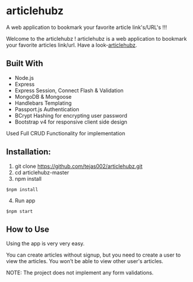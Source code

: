 # articlehubz
A web application to bookmark your favorite article link's/URL's !!!

Welcome to the articlehubz !
articlehubz is a web application to bookmark your favorite articles link/url.
Have a look-[articlehubz](https://article-hub.herokuapp.com/).

## Built With

* Node.js
* Express
* Express Session, Connect Flash & Validation
* MongoDB & Mongoose
* Handlebars Templating
* Passport.js Authentication
* BCrypt Hashing for encrypting user password
* Bootstrap v4 for responsive client side design

Used Full CRUD Functionality for implementation


## Installation:
1. git clone https://github.com/tejas002/articlehubz.git
2. cd articlehubz-master
3. npm install
```
$npm install
```
4. Run app
```
$npm start
```

## How to Use

Using the app is very very easy.

You can create articles without signup, but you need to create a user to view the articles. You won’t be able to view other user's articles.

NOTE: The project does not implement any form validations.


